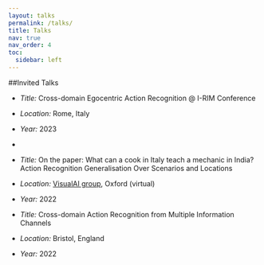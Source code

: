 ```yaml
---
layout: talks
permalink: /talks/
title: Talks
nav: true
nav_order: 4
toc:
  sidebar: left
---
```


##Invited Talks 
- *Title:* Cross-domain Egocentric Action Recognition @ I-RIM Conference
- *Location:* Rome, Italy
- *Year:* 2023
- 
- *Title:* On the paper: What can a cook in Italy teach a mechanic in India? Action Recognition Generalisation Over Scenarios and Locations
- *Location:* [VisualAI group](https://www.robots.ox.ac.uk/~vgg/projects/visualai/index.html), Oxford (virtual)
- *Year:* 2022
  
- *Title:* Cross-domain Action Recognition from Multiple Information Channels
- *Location:* Bristol, England
- *Year:* 2022


